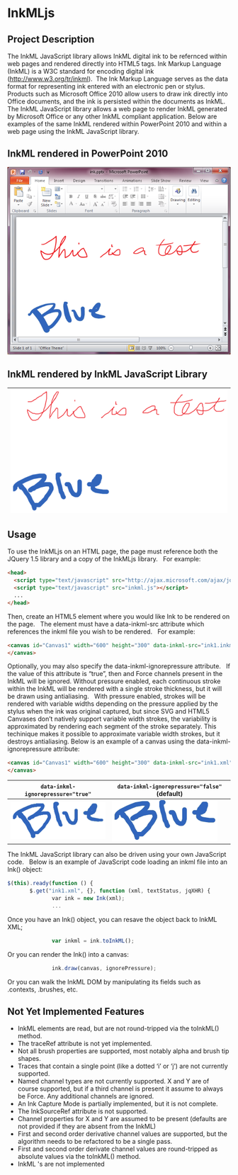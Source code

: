 # InkMLjs

## Project Description
The InkML JavaScript library allows InkML digital ink to be refernced within web pages and rendered directly into HTML5 <canvas> tags. Ink Markup Language (InkML) is a W3C standard for encoding digital ink (http://www.w3.org/tr/inkml). 
The Ink Markup Language serves as the data format for representing ink entered with an electronic pen or stylus.   Products such as Microsoft Office 2010 allow users to draw ink directly into Office documents, and the ink is persisted within the documents as InkML.   The InkML JavaScript library allows a web page to render InkML generated by Microsoft Office or any other InkML compliant application.
Below are examples of the same InkML rendered within PowerPoint 2010 and within a web page using the InkML JavaScript library.

## InkML rendered in PowerPoint 2010
![InkML rendered in PowerPoint 2010](/InkMLjs/ink.png)

## InkML rendered by InkML JavaScript Library
|![InkML rendered by InkML JavaScript Library](/InkMLjs/svg.png)|
|---|

## Usage
To use the InkMLjs on an HTML page, the page must reference both the JQuery 1.5 library and a copy of the InkMLjs library.   For example:
```html
<head>
  <script type="text/javascript" src="http://ajax.microsoft.com/ajax/jquery/jquery-1.5.min.js"></script>
  <script type="text/javascript" src="inkml.js"></script>
  ...
</head>
```
Then, create an HTML5 <canvas> element where you would like Ink to be rendered on the page.   The <canvas> element must have a data-inkml-src attribute which references the inkml file you wish to be rendered.   For example:
```html
<canvas id="Canvas1" width="600" height="300" data-inkml-src="ink1.inkml">
</canvas>
```
Optionally, you may also specify the data-inkml-ignorepressure attribute.   If the value of this attribute is “true”, then and Force channels present in the InkML will be ignored. Without pressure enabled, each continuous stroke within the InkML will be rendered with a single stroke thickness, but it will be drawn using antialiasing.   With pressure enabled, strokes will be rendered with variable widths depending on the pressure applied by the stylus when the ink was original captured, but since SVG and HTML5 Canvases don’t natively support variable width strokes, the variability is approximated by rendering each segment of the stroke separately. This techinique makes it possible to approximate variable width strokes, but it destroys antialiasing. Below is an example of a canvas using the data-inkml-ignorepressure attribute:
```html
<canvas id="Canvas1" width="600" height="300" data-inkml-src="ink1.xml" data-inkml-ignorepressure="true">
</canvas>
```

| `data-inkml-ignorepressure="true"` | `data-inkml-ignorepressure="false"` (default) |
| --- | --- |
|![ink with pressure](/pressure.png)|![ink with no pressure](/nopressure.png)|

The InkML JavaScript library can also be driven using your own JavaScript code.   Below is an example of JavaScript code loading an inkml file into an Ink() object:
```javascript
$(this).ready(function () {
       $.get("ink1.xml", {}, function (xml, textStatus, jqXHR) {
              var ink = new Ink(xml);
              ...
```
Once you have an Ink() object, you can resave the object back to InkML XML;
```javascript
              var inkml = ink.toInkML();
```
Or you can render the Ink() into a canvas:
```javascript
              ink.draw(canvas, ignorePressure);
```
Or you can walk the InkML DOM by manipulating its fields such as .contexts, .brushes, etc.

## Not Yet Implemented Features
* InkML <traceGroup>elements are read, but are not round-tripped via the toInkML() method. 
* The traceRef attribute is not yet implemented. 
* Not all brush properties are supported, most notably alpha and brush tip shapes. 
* Traces that contain a single point (like a dotted ‘i’ or ‘j’) are not currently supported. 
* Named channel types are not currently supported. X and Y are of course supported, but if a third channel is present it assume to always be Force. Any additional channels are ignored. 
* An Ink Capture Mode is partially implemented, but it is not complete. 
* The InkSourceRef attribute is not supported. 
* Channel properties for X and Y are assumed to be present (defaults are not provided if they are absent from the InkML) 
* First and second order derivative channel values are supported, but the algorithm needs to be refactored to be a single pass. 
* First and second order derivate channel values are round-tripped as absolute values via the toInkML() method. 
* InkML <mapping>'s are not implemented 
